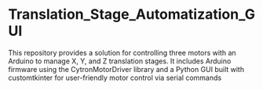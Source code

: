 # Translation_Stage_Automatization_GUI
This repository provides a solution for controlling three motors with an Arduino to manage X, Y, and Z translation stages. It includes Arduino firmware using the CytronMotorDriver library and a Python GUI built with customtkinter for user-friendly motor control via serial commands
